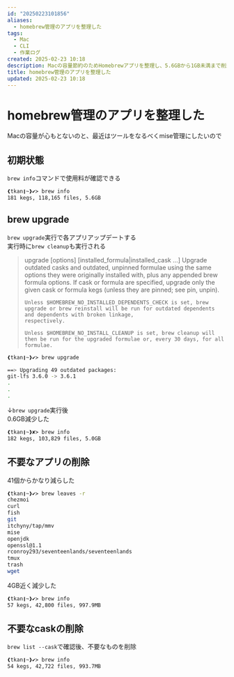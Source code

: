 ```yaml
---
id: "20250223101856"
aliases:
  - homebrew管理のアプリを整理した
tags:
  - Mac
  - CLI
  - 作業ログ
created: 2025-02-23 10:18
description: Macの容量節約のためHomebrewアプリを整理し、5.6GBから1GB未満まで削減した作業ログ
title: homebrew管理のアプリを整理した
updated: 2025-02-23 10:18
---
```


# homebrew管理のアプリを整理した

Macの容量が心もとないのと、最近はツールをなるべくmise管理にしたいので

## 初期状態

`brew info`コマンドで使用料が確認できる

```sh
❰tkan❙~❱✔≻ brew info
181 kegs, 118,165 files, 5.6GB
```

## brew upgrade

`brew upgrade`実行で各アプリアップデートする  
実行時に`brew cleanup`も実行される

> upgrade [options] [installed_formula|installed_cask ...]
>     Upgrade outdated casks and outdated, unpinned formulae using the same options they were originally installed with, plus any appended brew formula options. If cask or
>     formula are specified, upgrade only the given cask or formula kegs (unless they are pinned; see pin, unpin).
>
>     Unless $HOMEBREW_NO_INSTALLED_DEPENDENTS_CHECK is set, brew upgrade or brew reinstall will be run for outdated dependents and dependents with broken linkage,
>     respectively.
>
>     Unless $HOMEBREW_NO_INSTALL_CLEANUP is set, brew cleanup will then be run for the upgraded formulae or, every 30 days, for all formulae.

```sh
❰tkan❙~❱✔≻ brew upgrade

==> Upgrading 49 outdated packages:
git-lfs 3.6.0 -> 3.6.1
.
.
.
```

↓`brew upgrade`実行後  
0.6GB減少した

```sh
❰tkan❙~❱✘≻ brew info
182 kegs, 103,829 files, 5.0GB
```

## 不要なアプリの削除

41個からかなり減らした

```sh
❰tkan❙~❱✔≻ brew leaves -r
chezmoi
curl
fish
git
itchyny/tap/mmv
mise
openjdk
openssl@1.1
rconroy293/seventeenlands/seventeenlands
tmux
trash
wget
```

4GB近く減少した

```sh
❰tkan❙~❱✔≻ brew info
57 kegs, 42,800 files, 997.9MB
```

## 不要なcaskの削除

`brew list --cask`で確認後、不要なものを削除

```sh
❰tkan❙~❱✔≻ brew info
54 kegs, 42,722 files, 993.7MB
```
